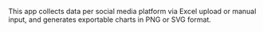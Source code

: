 This app collects data per social media platform via Excel upload or manual input, and generates exportable charts in PNG or SVG format.
